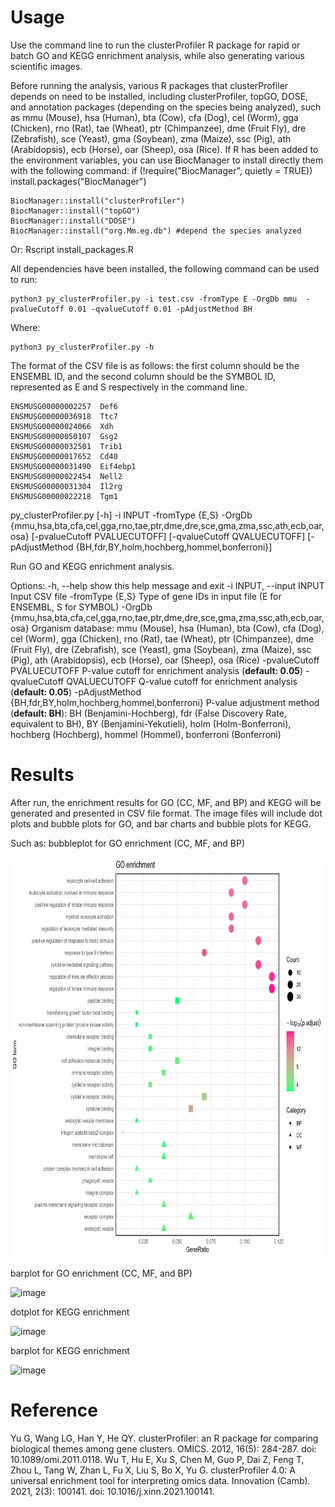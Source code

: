 # Usage
Use the command line to run the clusterProfiler R package for rapid or batch GO and KEGG enrichment analysis, while also generating various scientific images.

Before running the analysis, various R packages that clusterProfiler depends on need to be installed, including clusterProfiler, topGO, DOSE, and annotation packages (depending on the species being analyzed), such as mmu (Mouse), hsa (Human), bta (Cow), cfa (Dog), cel (Worm), gga (Chicken), rno (Rat), tae (Wheat), ptr (Chimpanzee), dme (Fruit Fly), dre (Zebrafish), sce (Yeast), gma (Soybean), zma (Maize), ssc (Pig), ath (Arabidopsis), ecb (Horse), oar (Sheep), osa (Rice). If R has been added to the environment variables, you can use BiocManager to install directly them with the following command:
    if (!require("BiocManager", quietly = TRUE))
      install.packages("BiocManager")

    BiocManager::install("clusterProfiler")
    BiocManager::install("topGO")
    BiocManager::install("DOSE")
    BiocManager::install("org.Mm.eg.db") #depend the species analyzed

Or:
Rscript install_packages.R

All dependencies have been installed, the following command can be used to run:
    
    python3 py_clusterProfiler.py -i test.csv -fromType E -OrgDb mmu  -pvalueCutoff 0.01 -qvalueCutoff 0.01 -pAdjustMethod BH
    
Where:

    python3 py_clusterProfiler.py -h 
    
The format of the CSV file is as follows: the first column should be the ENSEMBL ID, and the second column should be the SYMBOL ID, represented as E and S respectively in the command line.

    ENSMUSG00000002257	Def6
    ENSMUSG00000036918	Ttc7
    ENSMUSG00000024066	Xdh
    ENSMUSG00000050107	Gsg2
    ENSMUSG00000032501	Trib1
    ENSMUSG00000017652	Cd40
    ENSMUSG00000031490	Eif4ebp1
    ENSMUSG00000022454	Nell2
    ENSMUSG00000031304	Il2rg
    ENSMUSG00000022218	Tgm1

py_clusterProfiler.py [-h] -i INPUT -fromType {E,S} -OrgDb
                             {mmu,hsa,bta,cfa,cel,gga,rno,tae,ptr,dme,dre,sce,gma,zma,ssc,ath,ecb,oar,osa}
                             [-pvalueCutoff PVALUECUTOFF] [-qvalueCutoff QVALUECUTOFF]
                             [-pAdjustMethod {BH,fdr,BY,holm,hochberg,hommel,bonferroni}]

Run GO and KEGG enrichment analysis.

Options:
  -h, --help            show this help message and exit
  -i INPUT, --input INPUT
                        Input CSV file
  -fromType {E,S}       Type of gene IDs in input file (E for ENSEMBL, S for SYMBOL)
  -OrgDb {mmu,hsa,bta,cfa,cel,gga,rno,tae,ptr,dme,dre,sce,gma,zma,ssc,ath,ecb,oar,osa}
                        Organism database: mmu (Mouse), hsa (Human), bta (Cow), cfa (Dog), cel (Worm), gga (Chicken),
                        rno (Rat), tae (Wheat), ptr (Chimpanzee), dme (Fruit Fly), dre (Zebrafish), sce (Yeast), gma
                        (Soybean), zma (Maize), ssc (Pig), ath (Arabidopsis), ecb (Horse), oar (Sheep), osa (Rice)
  -pvalueCutoff PVALUECUTOFF
                        P-value cutoff for enrichment analysis (**default: 0.05**)
  -qvalueCutoff QVALUECUTOFF
                        Q-value cutoff for enrichment analysis (**default: 0.05**)
  -pAdjustMethod {BH,fdr,BY,holm,hochberg,hommel,bonferroni}
                        P-value adjustment method (**default: BH**): BH (Benjamini-Hochberg), fdr (False Discovery Rate,
                        equivalent to BH), BY (Benjamini-Yekutieli), holm (Holm-Bonferroni), hochberg (Hochberg),
                        hommel (Hommel), bonferroni (Bonferroni)

# Results
After run, the enrichment results for GO (CC, MF, and BP) and KEGG will be generated and presented in CSV file format. The image files will include dot plots and bubble plots for GO, and bar charts and bubble plots for KEGG.

Such as:
bubbleplot for GO enrichment (CC, MF, and BP)

<img src="https://raw.githubusercontent.com/RuiSiHu/py_clusterProfiler/main/test/test_top_BP_MF_CC_bubbleplot.png" alt="image" width="800" height="640">

barplot for GO enrichment (CC, MF, and BP)

![image](https://github.com/RuiSiHu/py_clusterProfiler/tree/main/test/test_top_BP_MF_CC_barplot.png)

dotplot for KEGG enrichment

![image](https://github.com/RuiSiHu/py_clusterProfiler/tree/main/test/test_KEGG_dotplot.png)

barplot for KEGG enrichment

![image](https://github.com/RuiSiHu/py_clusterProfiler/tree/main/test/test_KEGG_barplot.png)


# Reference
Yu G, Wang LG, Han Y, He QY. clusterProfiler: an R package for comparing biological themes among gene clusters. OMICS. 2012, 16(5): 284-287. doi: 10.1089/omi.2011.0118.
Wu T, Hu E, Xu S, Chen M, Guo P, Dai Z, Feng T, Zhou L, Tang W, Zhan L, Fu X, Liu S, Bo X, Yu G. clusterProfiler 4.0: A universal enrichment tool for interpreting omics data. Innovation (Camb). 2021, 2(3): 100141. doi: 10.1016/j.xinn.2021.100141.






